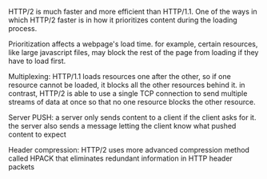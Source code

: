 

HTTP/2 is much faster and more efficient than HTTP/1.1. One of the ways in which HTTP/2 faster is in how it prioritizes content during the loading process.

Prioritization affects a webpage's load time. for example, certain resources, like large javascript files, may block the rest of the page from loading if they have to load first. 

Multiplexing: HTTP/1.1 loads resources one after the other, so if one resource cannot be loaded, it blocks all the other resources behind it. in contrast, HTTP/2 is able to use a single TCP connection to send multiple streams of data at once so that no one resource blocks the other resource.

Server PUSH: a server only sends content to a client if the client asks for it. the server also sends a message letting the client know what pushed content to expect

Header compression: HTTP/2 uses more advanced compression method called HPACK that eliminates redundant information in HTTP header packets

